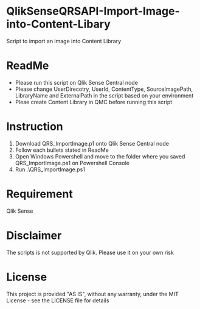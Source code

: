 # QlikSenseQRSAPI-Import-Image-into-Content-Libary
Script to import an image into Content Library

# ReadMe
- Please run this script on Qlik Sense Central node
- Please change UserDirecotry, UserId, ContentType, SourceImagePath, LibraryName and ExternalPath in the script based on your environment
- Pleae create Content Library in QMC before running this script

# Instruction
1. Download QRS_ImportImage.p1 onto Qlik Sense Central node
2. Follow each bullets stated in ReadMe
3. Open Windows Powershell and move to the folder where you saved QRS_ImportImage.ps1 on Powershell Console
4. Run .\QRS_ImportImage.ps1

# Requirement
Qlik Sense

# Disclaimer
The scripts is not supported by Qlik. Please use it on your own risk

# License
This project is provided "AS IS", without any warranty, under the MIT License - see the LICENSE file for details
